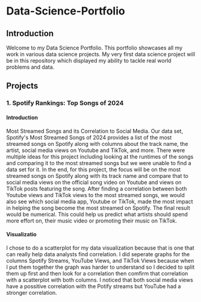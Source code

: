 # Data-Science-Portfolio
##  Introduction
Welcome to my Data Science Portfolio. This portfolio showcases all my work in various data science projects. My very first data science project will be in this repository which displayed my ability to tackle real world problems and data.





## Projects
### 1. Spotify Rankings: Top Songs of 2024
#### Introduction
Most Streamed Songs and its Correlation to Social Media. Our data set, Spotify's Most Streamed Songs of 2024 provides a list of the most streamed songs on Spotify along with columns about the track name, the artist, social media views on Youtube and TikTok, and more. There were multiple ideas for this project including looking at the runtimes of the songs and comparing it to the most streamed songs but we were unable to find a data set for it. In the end, for this project, the focus will be on the most streamed songs on Spotify along with its track name and compare that to social media views on the official song video on Youtube and views on TikTok posts featuring the song. After finding a correlation between both Youtube views and TikTok views to the most streamed songs, we would also see which social media app, Youtube or TikTok, made the most impact in helping the song become the most streamed on Spotify. The final result would be numerical. This could help us predict what artists should spend more effort on, their music video or promoting their music on TikTok.
#### Visualizatio
I chose to do a scatterplot for my data visualization because that is one that can really help data analysts find correlation. I did seperate graphs for the columns Spotify Streams, YouTube Views, and TikTok Views because when I put them together the graph was harder to understand so I decided to split them up first and then look for a correlation then comfirm that correlation with a scatterplot with both columns. I noticed that both social media views have a possitive correlation with the Potify streams but YouTube had a stronger correlation.
